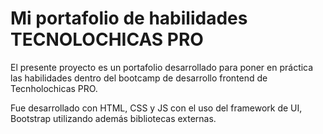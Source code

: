 # Mi portafolio de habilidades TECNOLOCHICAS PRO

El presente proyecto es un portafolio desarrollado para poner en práctica las habilidades dentro del bootcamp de desarrollo frontend de Tecnholochicas PRO.

Fue desarrollado con HTML, CSS y JS con el uso del framework de UI, Bootstrap utilizando además bibliotecas externas.
